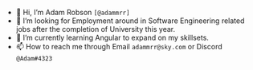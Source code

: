 - 👋 Hi, I’m Adam Robson ```[@adammrr]```
- 👀 I’m looking for Employment around in Software Engineering related jobs after the completion of University this year. 
- 🌱 I’m currently learning Angular to expand on my skillsets.
- 📫 How to reach me through Email ```adammrr@sky.com``` or Discord ```@Adam#4323``` 

<!---
adammrr/adammrr is a ✨ special ✨ repository because its `README.md` (this file) appears on your GitHub profile.
You can click the Preview link to take a look at your changes.
--->
